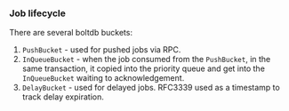 ### Job lifecycle

There are several boltdb buckets:

1. `PushBucket` - used for pushed jobs via RPC.
2. `InQueueBucket` - when the job consumed from the `PushBucket`, in the same transaction, it copied into the priority queue and
get into the `InQueueBucket` waiting to acknowledgement.
3. `DelayBucket` - used for delayed jobs. RFC3339 used as a timestamp to track delay expiration.

